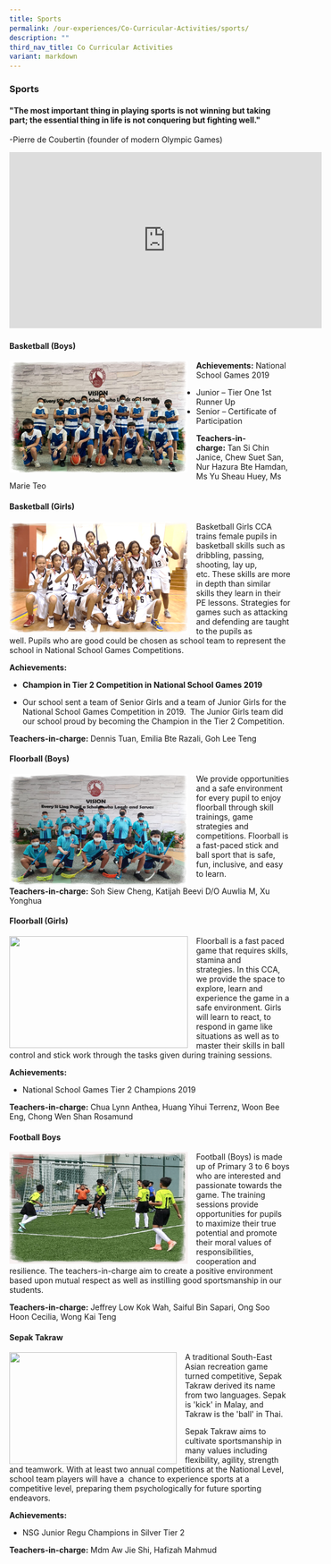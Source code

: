 ```yaml
---
title: Sports
permalink: /our-experiences/Co-Curricular-Activities/sports/
description: ""
third_nav_title: Co Curricular Activities
variant: markdown
---
```

### Sports

#### "The most important thing in playing sports is not winning but taking part; the essential thing in life is not conquering but fighting well."

\-Pierre de Coubertin (founder of modern Olympic Games)

<iframe width="560" height="315" src="https://www.youtube.com/embed/EnTPUv5asxU" title="YouTube video player" frameborder="0" allow="accelerometer; autoplay; clipboard-write; encrypted-media; gyroscope; picture-in-picture" allowfullscreen=""></iframe>

#### Basketball (Boys)

<img src="/images/cca10.png" style="width:320px;height:200px;margin-right:15px;" align="left"> 

**Achievements:**&nbsp;National School Games 2019 

*   Junior – Tier One 1st Runner Up
*   Senior – Certificate of Participation

**Teachers-in-charge:**&nbsp;Tan Si Chin Janice, Chew Suet San, Nur Hazura Bte Hamdan, Ms Yu Sheau Huey, Ms Marie Teo

#### Basketball (Girls)

<img src="/images/cca11.png" style="width:320px;height:200px;margin-right:15px;" align="left"> 

Basketball Girls CCA trains female pupils in basketball skills such as dribbling, passing, shooting, lay up, etc.&nbsp;These skills are more in depth than similar skills they learn in their PE lessons.&nbsp;Strategies for games such as attacking and defending are taught to the pupils as well.&nbsp;Pupils who are good could be chosen as school team to represent the school in National School Games Competitions.

**Achievements:**&nbsp;

*   **Champion in Tier 2 Competition in National School Games 2019**

*   Our school sent a team of Senior Girls and a team of Junior Girls for the National School Games Competition in 2019.&nbsp; The Junior Girls team did our school proud by becoming the Champion in the Tier 2 Competition.

**Teachers-in-charge:**&nbsp;Dennis Tuan, Emilia Bte Razali, Goh Lee Teng

#### Floorball (Boys)

<img src="/images/cca12.png" style="width:320px;height:200px;margin-right:15px;" align="left"> 

We provide opportunities and a safe environment for every pupil to enjoy floorball through skill trainings, game strategies and competitions.&nbsp;Floorball is a fast-paced stick and ball sport that is safe, fun, inclusive, and easy to learn.  

**Teachers-in-charge:**&nbsp;Soh Siew Cheng, Katijah Beevi D/O Auwlia M, Xu Yonghua

#### Floorball (Girls)

<img src="/images/cca13.png" style="width:320px;height:200px;margin-right:15px;" align="left"> 

Floorball is a fast paced game that requires skills, stamina and strategies.&nbsp;In this CCA, we provide the space to explore, learn and experience the game in a safe environment.&nbsp;Girls will learn to react, to respond in game like situations as well as to master their skills in ball control and stick work through the tasks given during training sessions.

**Achievements:**&nbsp;

*   National School Games Tier 2 Champions&nbsp;2019&nbsp;  

**Teachers-in-charge:**&nbsp;Chua Lynn Anthea, Huang Yihui Terrenz, Woon Bee Eng, Chong Wen Shan Rosamund

#### Football Boys

<img src="/images/cca14.png" style="width:320px;height:200px;margin-right:15px;" align="left"> 

Football (Boys) is made up of Primary 3 to 6 boys who are interested and passionate towards the game.&nbsp;The training sessions provide opportunities for pupils to maximize their true potential and promote their moral values of responsibilities, cooperation and resilience.&nbsp;The teachers-in-charge aim to create a positive environment based upon mutual respect as well as instilling good sportsmanship in our students.

**Teachers-in-charge:**&nbsp;Jeffrey Low Kok Wah, Saiful Bin Sapari, Ong Soo Hoon Cecilia, Wong Kai Teng

#### Sepak Takraw

<img src="/images/sepak.png" style="width:300px;height:200px;margin-right:15px;" align="left"> 

A traditional South-East Asian recreation game turned competitive, Sepak Takraw derived its name from two languages. Sepak is 'kick' in Malay, and Takraw is the 'ball' in Thai.

Sepak Takraw aims to cultivate sportsmanship in many values including flexibility, agility, strength and teamwork. With at least two annual competitions at the National Level, school team players will have a&nbsp; chance to experience sports at a competitive level, preparing them psychologically for future sporting endeavors.

**Achievements:**&nbsp;

*   NSG Junior Regu Champions in Silver Tier 2

**Teachers-in-charge:**&nbsp;Mdm Aw Jie Shi,&nbsp;Hafizah Mahmud